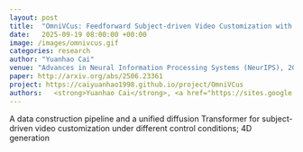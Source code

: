 ```yaml
---
layout: post
title:  "OmniVCus: Feedforward Subject-driven Video Customization with Multimodal Control Conditions"
date:   2025-09-19 08:00:00 +00:00
image: /images/omnivcus.gif
categories: research
author: "Yuanhao Cai"
venue: "Advances in Neural Information Processing Systems (NeurIPS), 2025"
paper: http://arxiv.org/abs/2506.23361
project: https://caiyuanhao1998.github.io/project/OmniVCus
authors:   <strong>Yuanhao Cai</strong>, <a href="https://sites.google.com/site/hezhangsprinter">He Zhang</a>,  <a href="https://xavierchen34.github.io/">Xi Chen</a>, <a href="https://doubiiu.github.io/">Jinbo Xing</a>, <a href="https://yiweihu.netlify.app/">Yiwei Hu</a>, <a href="https://yzhouas.github.io/">Yuqian Zhou</a>, <a href="https://kai-46.github.io/website/">Kai Zhang</a>,  <a href="https://zzutk.github.io/">Zhifei Zhang</a>, <a href="https://sites.google.com/view/sooyekim">Soo Ye Kim</a>, <a href="https://stevewongv.github.io/">Tianyu Wang</a>, <a href="https://yulunzhang.com/">Yulun Zhang</a>, <a href="https://english.seiee.sjtu.edu.cn/english/detail/842_802.htm">Xiaokang Yang</a>, <a href="https://sites.google.com/site/zhelin625/">Zhe Lin</a>,  <a href="https://www.cs.jhu.edu/~ayuille/">Alan Yuille</a>
---
```

A data construction pipeline and a unified diffusion Transformer for subject-driven video customization under different control conditions; 4D generation
